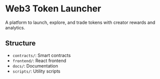 # Web3 Token Launcher

A platform to launch, explore, and trade tokens with creator rewards and analytics.

## Structure
- `contracts/`: Smart contracts
- `frontend/`: React frontend
- `docs/`: Documentation
- `scripts/`: Utility scripts
